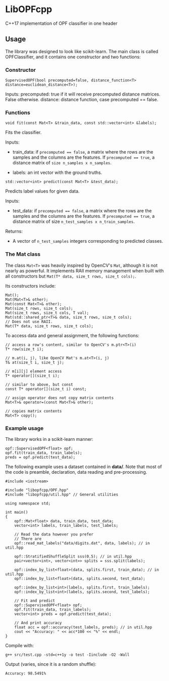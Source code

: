 # LibOPFcpp
C++17 implementation of OPF classifier in one header

## Usage

The library was designed to look like scikit-learn. The main class is called OPFClassifier, and it contains one constructor and two functions:

### Constructor
`SupervisedOPF(bool precomputed=false, distance_function<T> distance=euclidean_distance<T>);`

Inputs:
precomputed: true if it will receive precomputed distance matrices. False otherwise.
distance: distance function, case precomputed == false.


### Functions

`void fit(const Mat<T> &train_data, const std::vector<int> &labels);`

Fits the classifier.

Inputs:
- train_data: if `precomputed == false`, a matrix where the rows are the samples and the columns are the features. If `precomputed == true`, a distance matrix of `size n_samples x n_samples`.

- labels: an int vector with the ground truths.


`std::vector<int> predict(const Mat<T> &test_data);`

Predicts label values for given data.

Inputs:
- test_data: if `precomputed == false`, a matrix where the rows are the samples and the columns are the features. If `precomputed == true`, a distance matrix of size `n_test_samples x n_train_samples`.

Returns:
- A vector of `n_test_samples` integers corresponding to predicted classes.


### The Mat class

The class `Mat<T>` was heavily inspired by OpenCV's `Mat`, although it is not nearly as powerful. It implements RAII memory management when built with all constructors but `Mat(T* data, size_t rows, size_t cols);`.

Its constructors include:

```
Mat();
Mat(Mat<T>& other);
Mat(const Mat<T>& other);
Mat(size_t rows, size_t cols);
Mat(size_t rows, size_t cols, T val);
Mat(std::shared_ptr<T>& data, size_t rows, size_t cols);
// Does not use RAII.
Mat(T* data, size_t rows, size_t cols);
```

To access data and general assignment, the following functions:

```
// access a row's content, similar to OpenCV's m.ptr<T>(i)
T* row(size_t i);

// m.at(i, j), like OpenCV Mat's m.at<T>(i, j)
T& at(size_t i, size_t j);

// m[i][j] element access
T* operator[](size_t i);

// similar to above, but const
const T* operator[](size_t i) const;

// assign operator does not copy matrix contents
Mat<T>& operator=(const Mat<T>& other);

// copies matrix contents
Mat<T> copy();
```

### Example usage

The library works in a scikit-learn manner:

```
opf::SupervisedOPF<float> opf;
opf.fit(train_data, train_labels);
preds = opf.predict(test_data);
```


The following example uses a dataset contained in **data/**. Note that most of the code is preamble, declaration, data reading and pre-processing.

```
#include <iostream>

#include "libopfcpp/OPF.hpp"
#include "libopfcpp/util.hpp" // General utilities

using namespace std;

int main()
{
    opf::Mat<float> data, train_data, test_data;
    vector<int> labels, train_labels, test_labels;

    // Read the data however you prefer
    // There are 
    opf::read_mat_labels("data/digits.dat", data, labels); // in util.hpp

    opf::StratifiedShuffleSplit sss(0.5); // in util.hpp
    pair<vector<int>, vector<int>> splits = sss.split(labels);

    opf::index_by_list<float>(data, splits.first, train_data); // in util.hpp
    opf::index_by_list<float>(data, splits.second, test_data);

    opf::index_by_list<int>(labels, splits.first, train_labels);
    opf::index_by_list<int>(labels, splits.second, test_labels);

    // Fit and predict
    opf::SupervisedOPF<float> opf;
    opf.fit(train_data, train_labels);
    vector<int> preds = opf.predict(test_data);

    // And print accuracy
    float acc = opf::accuracy(test_labels, preds); // in util.hpp
    cout << "Accuracy: " << acc*100 << "%" << endl;
}

```

Compile with:

```
g++ src/test.cpp -std=c++1y -o test -Iinclude -O2 -Wall
```

Output (varies, since it is a random shuffle):

```
Accuracy: 98.5491%
```


